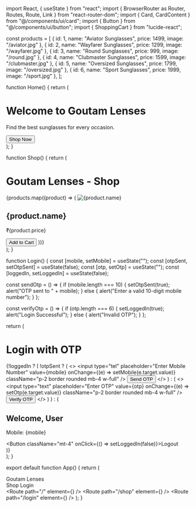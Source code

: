 import React, { useState } from "react";
import { BrowserRouter as Router, Routes, Route, Link } from "react-router-dom";
import { Card, CardContent } from "@/components/ui/card";
import { Button } from "@/components/ui/button";
import { ShoppingCart } from "lucide-react";

const products = [
  { id: 1, name: "Aviator Sunglasses", price: 1499, image: "/aviator.jpg" },
  { id: 2, name: "Wayfarer Sunglasses", price: 1299, image: "/wayfarer.jpg" },
  { id: 3, name: "Round Sunglasses", price: 999, image: "/round.jpg" },
  { id: 4, name: "Clubmaster Sunglasses", price: 1599, image: "/clubmaster.jpg" },
  { id: 5, name: "Oversized Sunglasses", price: 1799, image: "/oversized.jpg" },
  { id: 6, name: "Sport Sunglasses", price: 1999, image: "/sport.jpg" },
];

function Home() {
  return (
    <div className="p-6 text-center">
      <h1 className="text-4xl font-bold mb-6">Welcome to Goutam Lenses</h1>
      <p className="text-lg mb-6">Find the best sunglasses for every occasion.</p>
      <Link to="/shop">
        <Button className="px-6 py-2 text-lg">Shop Now</Button>
      </Link>
    </div>
  );
}

function Shop() {
  return (
    <div className="p-6">
      <h1 className="text-3xl font-bold text-center mb-6">Goutam Lenses - Shop</h1>
      <div className="grid grid-cols-1 md:grid-cols-3 gap-6">
        {products.map((product) => (
          <Card key={product.id} className="p-4 shadow-lg rounded-lg">
            <img src={product.image} alt={product.name} className="w-full h-48 object-cover mb-4 rounded-md" />
            <CardContent>
              <h2 className="text-xl font-semibold">{product.name}</h2>
              <p className="text-gray-600">₹{product.price}</p>
              <Button className="mt-4 w-full flex items-center gap-2">
                <ShoppingCart size={18} /> <span>Add to Cart</span>
              </Button>
            </CardContent>
          </Card>
        ))}
      </div>
    </div>
  );
}

function Login() {
  const [mobile, setMobile] = useState("");
  const [otpSent, setOtpSent] = useState(false);
  const [otp, setOtp] = useState("");
  const [loggedIn, setLoggedIn] = useState(false);

  const sendOtp = () => {
    if (mobile.length === 10) {
      setOtpSent(true);
      alert("OTP sent to " + mobile);
    } else {
      alert("Enter a valid 10-digit mobile number");
    }
  };

  const verifyOtp = () => {
    if (otp.length === 6) {
      setLoggedIn(true);
      alert("Login Successful");
    } else {
      alert("Invalid OTP");
    }
  };

  return (
    <div className="p-6 text-center">
      <h1 className="text-3xl font-bold mb-6">Login with OTP</h1>
      {!loggedIn ? (
        !otpSent ? (
          <>
            <input type="tel" placeholder="Enter Mobile Number" value={mobile} onChange={(e) => setMobile(e.target.value)} className="p-2 border rounded mb-4 w-full" />
            <Button className="w-full" onClick={sendOtp}>Send OTP</Button>
          </>
        ) : (
          <>
            <input type="text" placeholder="Enter OTP" value={otp} onChange={(e) => setOtp(e.target.value)} className="p-2 border rounded mb-4 w-full" />
            <Button className="w-full" onClick={verifyOtp}>Verify OTP</Button>
          </>
        )
      ) : (
        <div>
          <h2 className="text-2xl font-semibold">Welcome, User</h2>
          <p className="text-gray-600">Mobile: {mobile}</p>
          <Button className="mt-4" onClick={() => setLoggedIn(false)}>Logout</Button>
        </div>
      )}
    </div>
  );
}

export default function App() {
  return (
    <Router>
      <nav className="p-4 bg-gray-200 flex justify-between">
        <Link to="/" className="text-xl font-bold">Goutam Lenses</Link>
        <div>
          <Link to="/shop" className="mr-4">Shop</Link>
          <Link to="/login">Login</Link>
        </div>
      </nav>
      <Routes>
        <Route path="/" element={<Home />} />
        <Route path="/shop" element={<Shop />} />
        <Route path="/login" element={<Login />} />
      </Routes>
    </Router>
  );
}
